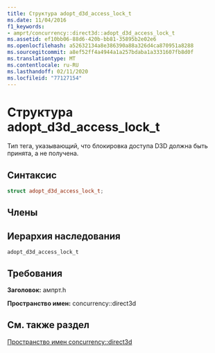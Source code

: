 ```yaml
---
title: Структура adopt_d3d_access_lock_t
ms.date: 11/04/2016
f1_keywords:
- amprt/concurrency::direct3d::adopt_d3d_access_lock_t
ms.assetid: ef10bb06-88d6-420b-bb81-35895b2e02e6
ms.openlocfilehash: a52632134a8e386390a88a326d4ca870951a8288
ms.sourcegitcommit: a8ef52ff4a4944a1a257bdaba1a3331607fb8d0f
ms.translationtype: MT
ms.contentlocale: ru-RU
ms.lasthandoff: 02/11/2020
ms.locfileid: "77127154"
---
```

# <a name="adopt_d3d_access_lock_t-structure"></a>Структура adopt_d3d_access_lock_t

Тип тега, указывающий, что блокировка доступа D3D должна быть принята, а не получена.

## <a name="syntax"></a>Синтаксис

```cpp
struct adopt_d3d_access_lock_t;
```

## <a name="members"></a>Члены

## <a name="inheritance-hierarchy"></a>Иерархия наследования

`adopt_d3d_access_lock_t`

## <a name="requirements"></a>Требования

**Заголовок:** ампрт.h

**Пространство имен:** concurrency::direct3d

## <a name="see-also"></a>См. также раздел

[Пространство имен concurrency::direct3d](concurrency-direct3d-namespace.md)
